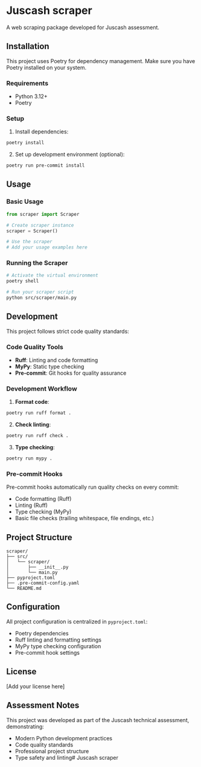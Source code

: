 # Juscash scraper

A web scraping package developed for Juscash assessment.

## Installation

This project uses Poetry for dependency management. Make sure you have Poetry installed on your system.

### Requirements

- Python 3.12+
- Poetry

### Setup

1. Install dependencies:
```bash
poetry install
```

2. Set up development environment (optional):
```bash
poetry run pre-commit install
```

## Usage

### Basic Usage

```python
from scraper import Scraper

# Create scraper instance
scraper = Scraper()

# Use the scraper
# Add your usage examples here
```

### Running the Scraper

```bash
# Activate the virtual environment
poetry shell

# Run your scraper script
python src/scraper/main.py
```

## Development

This project follows strict code quality standards:

### Code Quality Tools

- **Ruff**: Linting and code formatting
- **MyPy**: Static type checking
- **Pre-commit**: Git hooks for quality assurance

### Development Workflow

1. **Format code**:
```bash
poetry run ruff format .
```

2. **Check linting**:
```bash
poetry run ruff check .
```

3. **Type checking**:
```bash
poetry run mypy .
```

### Pre-commit Hooks

Pre-commit hooks automatically run quality checks on every commit:
- Code formatting (Ruff)
- Linting (Ruff)
- Type checking (MyPy)
- Basic file checks (trailing whitespace, file endings, etc.)

## Project Structure

```
scraper/
├── src/
│   └── scraper/
│       ├── __init__.py
│       └── main.py
├── pyproject.toml
├── .pre-commit-config.yaml
└── README.md
```

## Configuration

All project configuration is centralized in `pyproject.toml`:
- Poetry dependencies
- Ruff linting and formatting settings
- MyPy type checking configuration
- Pre-commit hook settings

## License

[Add your license here]

## Assessment Notes

This project was developed as part of the Juscash technical assessment, demonstrating:
- Modern Python development practices
- Code quality standards
- Professional project structure
- Type safety and linting# Juscash scraper
